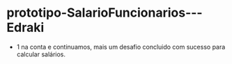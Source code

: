 # prototipo-SalarioFuncionarios---Edraki
+ 1 na conta e continuamos, mais um desafio concluido com sucesso para calcular salários.
